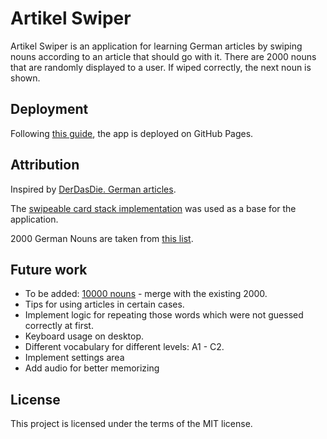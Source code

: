 # Artikel Swiper
Artikel Swiper is an application for learning German articles by swiping nouns according to an article that should go with it. There are 2000 nouns that are randomly displayed to a user. If wiped correctly, the next noun is shown.


## Deployment
Following [this guide](https://gist.github.com/cobyism/4730490), the app is deployed on GitHub Pages.


## Attribution
Inspired by [DerDasDie. German articles](https://apps.apple.com/de/app/derdasdie-german-articles/id6480586707).

The [swipeable card stack implementation](https://css-tricks.com/swipeable-card-stack-using-vue-js-and-interact-js/) was used as a base for the application.

2000 German Nouns are taken from [this list](https://frequencylists.blogspot.com/2015/12/the-2000-most-frequent-german-nouns.html).


## Future work
- To be added: [10000 nouns](https://github.com/digitapex/DerDieDas/blob/master/app/src/main/res/raw/list_nouns.txt) - merge with the existing 2000.
- Tips for using articles in certain cases.
- Implement logic for repeating those words which were not guessed correctly at first.
- Keyboard usage on desktop.
- Different vocabulary for different levels: A1 - C2.
- Implement settings area
- Add audio for better memorizing


## License
This project is licensed under the terms of the MIT license.
